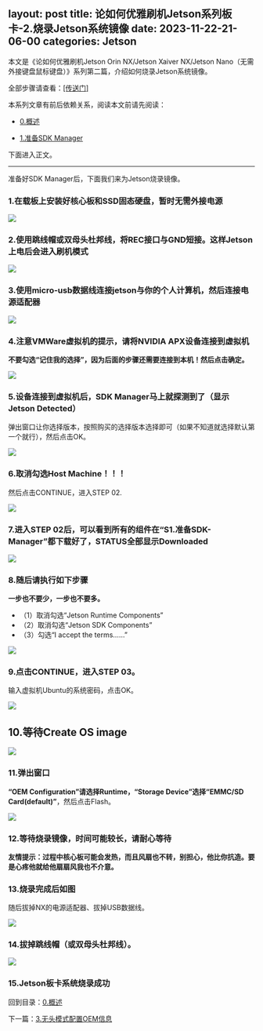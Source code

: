 layout: post
title:  论如何优雅刷机Jetson系列板卡-2.烧录Jetson系统镜像
date:   2023-11-22-21-06-00
categories: Jetson
------
本文是《论如何优雅刷机Jetson Orin NX/Jetson Xaiver NX/Jetson Nano（无需外接键盘鼠标键盘）》系列第二篇，介绍如何烧录Jetson系统镜像。

全部步骤请查看：[[传送门]](/jetson/2023/11/22/%E8%AE%BA%E5%A6%82%E4%BD%95%E4%BC%98%E9%9B%85%E5%88%B7%E6%9C%BAJetson%E7%B3%BB%E5%88%97%E6%9D%BF%E5%8D%A1-0.%E6%A6%82%E8%BF%B0.html#四正文)

本系列文章有前后依赖关系，阅读本文前请先阅读：

* [0.概述](/jetson/2023/11/22/%E8%AE%BA%E5%A6%82%E4%BD%95%E4%BC%98%E9%9B%85%E5%88%B7%E6%9C%BAJetson%E7%B3%BB%E5%88%97%E6%9D%BF%E5%8D%A1-0.%E6%A6%82%E8%BF%B0.html)

* [1.准备SDK Manager](/jetson/2023/11/22/%E8%AE%BA%E5%A6%82%E4%BD%95%E4%BC%98%E9%9B%85%E5%88%B7%E6%9C%BAJetson%E7%B3%BB%E5%88%97%E6%9D%BF%E5%8D%A1-1.%E5%87%86%E5%A4%87SDK-Manager.html)

下面进入正文。

<hr>

准备好SDK Manager后，下面我们来为Jetson烧录镜像。

### 1.在载板上安装好核心板和SSD固态硬盘，暂时无需外接电源

![](https://pic1.zhimg.com/80/v2-f40ff8a7dbe17cd061e6be7d823c4d68_720w.webp)

### 2.使用跳线帽或双母头杜邦线，将REC接口与GND短接。这样Jetson上电后会进入刷机模式

![](https://pic2.zhimg.com/80/v2-68102b2e38c445d022b67d619fb5e505_720w.webp)

### 3.使用micro-usb数据线连接jetson与你的个人计算机，然后连接电源适配器

![](https://pic4.zhimg.com/80/v2-338db6882649c31213960604467a495b_720w.webp)

### 4.注意VMWare虚拟机的提示，请将NVIDIA APX设备连接到虚拟机
**不要勾选“记住我的选择”，因为后面的步骤还需要连接到本机！然后点击确定。**

![](https://pic3.zhimg.com/80/v2-004e048b447199b0a5a7d81419701e2a_720w.webp)

### 5.设备连接到虚拟机后，SDK Manager马上就探测到了（显示Jetson Detected）
弹出窗口让你选择版本，按照购买的选择版本选择即可（如果不知道就选择默认第一个就行），然后点击OK。

![](https://pic1.zhimg.com/80/v2-05f4a1d6eb025db5524e56c734d02f58_720w.webp)

### 6.取消勾选Host Machine！！！
然后点击CONTINUE，进入STEP 02.

![](https://pic2.zhimg.com/80/v2-b59c79569f390fbb377b47abcea2b125_720w.webp)

### 7.进入STEP 02后，可以看到所有的组件在“S1.准备SDK-Manager”都下载好了，STATUS全部显示Downloaded

![](https://pic3.zhimg.com/80/v2-c14ba11f84f416e75ee1e76e69fc17ce_720w.webp)

### 8.随后请执行如下步骤
**一步也不要少，一步也不要多。**

* （1）取消勾选“Jetson Runtime Components”
* （2）取消勾选“Jetson SDK Components”
* （3）勾选“I accept the terms……”

![](https://pic2.zhimg.com/80/v2-66cd4fea49d20233e42e7498d4db849d_720w.webp)

### 9.点击CONTINUE，进入STEP 03。
输入虚拟机Ubuntu的系统密码，点击OK。

![](https://pic3.zhimg.com/80/v2-19ef91fbf8f18270a40d20e313f2f5ea_720w.webp)

## 10.等待Create OS image

![](https://pic1.zhimg.com/80/v2-349ef533b4a1ffab9e25797aaaf4b8e4_720w.webp)

### 11.弹出窗口
**“OEM Configuration”请选择Runtime，“Storage Device”选择“EMMC/SD Card(default)”**，然后点击Flash。

![](https://pic3.zhimg.com/80/v2-c34be484b609028756a69bd62c4d841e_720w.webp)

### 12.等待烧录镜像，时间可能较长，请耐心等待
**友情提示：过程中核心板可能会发热，而且风扇也不转，别担心，他比你抗造。要是心疼他就给他扇扇风我也不介意。**

### 13.烧录完成后如图
随后拔掉NX的电源适配器、拔掉USB数据线。

![](https://pic4.zhimg.com/80/v2-eb2701ffc8f3522cefe5bea8ae7ec2c7_720w.webp)

### 14.拔掉跳线帽（或双母头杜邦线）。

![](https://pic3.zhimg.com/80/v2-cf3a420880aac3da90c41c50514cae7e_720w.webp)

### 15.Jetson板卡系统烧录成功
回到目录：[0.概述](/jetson/2023/11/22/%E8%AE%BA%E5%A6%82%E4%BD%95%E4%BC%98%E9%9B%85%E5%88%B7%E6%9C%BAJetson%E7%B3%BB%E5%88%97%E6%9D%BF%E5%8D%A1-0.%E6%A6%82%E8%BF%B0.html#四正文)

下一篇：[3.无头模式配置OEM信息](/jetson/2023/11/22/%E8%AE%BA%E5%A6%82%E4%BD%95%E4%BC%98%E9%9B%85%E5%88%B7%E6%9C%BAJetson%E7%B3%BB%E5%88%97%E6%9D%BF%E5%8D%A1-3.%E6%97%A0%E5%A4%B4%E6%A8%A1%E5%BC%8F%E9%85%8D%E7%BD%AEOEM%E4%BF%A1%E6%81%AF.html)
